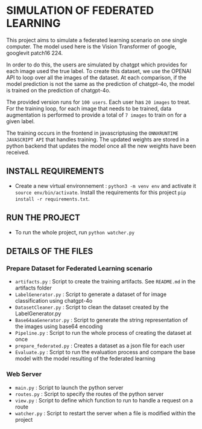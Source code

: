 # SIMULATION OF FEDERATED LEARNING

This project aims to simulate a federated learning scenario on one single computer. The model used here is the Vision Transformer of google, googlevit patch16 224.

In order to do this, the users are simulated by chatgpt which provides for each image used the true label. To create this dataset, we use the OPENAI API to loop over all the images of the dataset. At each comparison, if the model prediction is not the same as the prediction of chatgpt-4o, the model is trained on the prediction of chatgpt-4o. 

The provided version runs for `100 users`. Each user has `20 images` to treat. For the training loop, for each image that needs to be trained, data augmentation is performed to provide a total of `7 images` to train on for a given label.

The training occurs in the frontend in javascriptusing the `ONNXRUNTIME JAVASCRIPT API` that handles training. The updated weights are stored in a python backend that updates the model once all the new weights have been received.

## INSTALL REQUIREMENTS   

- Create a new virtual environnement : `python3 -m venv env` and activate it `source env/bin/activate`. Install the requirements for this project `pip install -r requirements.txt`.

## RUN THE PROJECT

- To run the whole project, run `python watcher.py`

## DETAILS OF THE FILES 

### Prepare Dataset for Federated Learning scenario

- `artifacts.py` : Script to create the training artifacts. See `README.md` in the artifacts folder
- `LabelGenerator.py` : Script to generate a dataset of for image classification using chatgpt-4o
- `DatasetCleaner.py` : Script to clean the dataset created by the LabelGenerator.py
- `Base64aaGenerator.py` : Script to generate the string representation of the images using base64 encoding
- `Pipeline.py` : Script to run the whole process of creating the dataset at once
- `prepare_federated.py` : Creates a dataset as a json file for each user
- `Evaluate.py` : Script to run the evaluation process and compare the base model with the model resulting of the federated learning


### Web Server

- `main.py` : Script to launch the python server
- `routes.py` : Script to specify the routes of the python server
- `view.py` : Script to define which function to run to handle a request on a route
- `watcher.py` : Script to restart the server when a file is modified within the project


